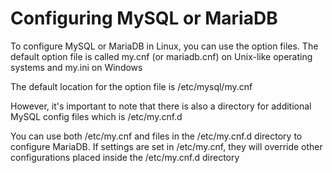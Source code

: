 # Configuring MySQL or MariaDB

To configure MySQL or MariaDB in Linux, you can use the option files. The default option
file is called my.cnf (or mariadb.cnf) on Unix-like operating systems and my.ini on Windows

The default location for the option file is /etc/mysql/my.cnf

However, it's important to note that there is also a directory for additional MySQL config files
which is /etc/my.cnf.d

You can use both /etc/my.cnf and files in the /etc/my.cnf.d directory to configure MariaDB.
If settings are set in /etc/my.cnf, they will override other configurations placed inside the /etc/my.cnf.d directory
